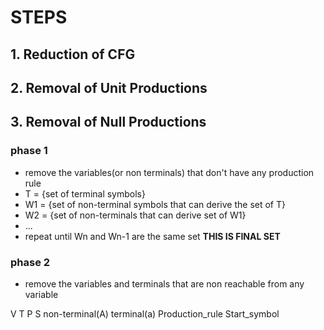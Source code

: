 # STEPS
## 1. Reduction of CFG

## 2. Removal of Unit Productions

## 3. Removal of Null Productions

### phase 1 
- remove the variables(or non terminals) that don't have any production rule
- T = {set of terminal symbols}
- W1 = {set of non-terminal symbols that can derive the set of T}
- W2 = {set of non-terminals that can derive set of W1}
- ...
- repeat until Wn and Wn-1 are the same set **THIS IS FINAL SET**
### phase 2 
- remove the variables and terminals that are non reachable from any variable

V T P S
non-terminal(A) terminal(a) Production_rule Start_symbol
